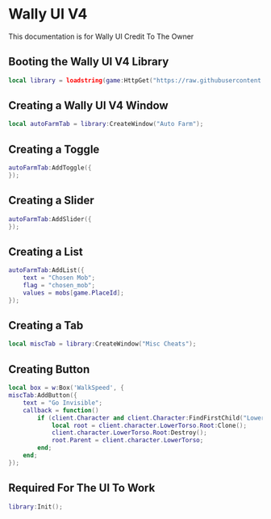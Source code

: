 # Wally UI V4
This documentation is for Wally UI Credit To The Owner

## Booting the Wally UI V4 Library
```lua
local library = loadstring(game:HttpGet("https://raw.githubusercontent.com/LegoHacks/Utilities/main/UI.lua"))();
```




## Creating a Wally UI V4 Window
```lua
local autoFarmTab = library:CreateWindow("Auto Farm");
```

## Creating a Toggle
```lua
autoFarmTab:AddToggle({
});
```

## Creating a Slider
```lua
autoFarmTab:AddSlider({
});
```

## Creating a List
```lua
autoFarmTab:AddList({
    text = "Chosen Mob";
    flag = "chosen_mob";
    values = mobs[game.PlaceId];
});
```

## Creating a Tab
```lua
local miscTab = library:CreateWindow("Misc Cheats");
```

## Creating Button
```lua
local box = w:Box('WalkSpeed', {
miscTab:AddButton({
    text = "Go Invisible";
    callback = function()
        if (client.Character and client.Character:FindFirstChild("LowerTorso")) then
            local root = client.character.LowerTorso.Root:Clone();
            client.character.LowerTorso.Root:Destroy();
            root.Parent = client.character.LowerTorso;
        end;
    end;
});
```

## Required For The UI To Work
```lua
library:Init();
```
